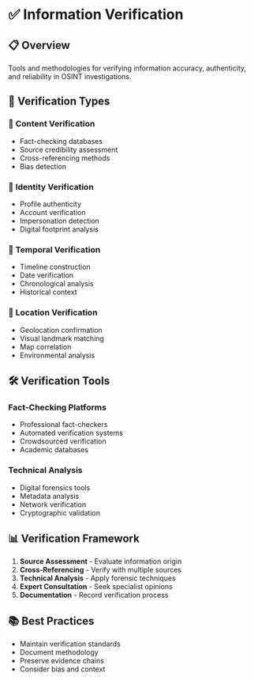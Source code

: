 # ✅ Information Verification

## 📋 Overview

Tools and methodologies for verifying information accuracy, authenticity, and reliability in OSINT investigations.

## 🎯 Verification Types

### 📄 **Content Verification**
- Fact-checking databases
- Source credibility assessment
- Cross-referencing methods
- Bias detection

### 👤 **Identity Verification**
- Profile authenticity
- Account verification
- Impersonation detection
- Digital footprint analysis

### 📅 **Temporal Verification**
- Timeline construction
- Date verification
- Chronological analysis
- Historical context

### 📍 **Location Verification**
- Geolocation confirmation
- Visual landmark matching
- Map correlation
- Environmental analysis

## 🛠️ Verification Tools

### Fact-Checking Platforms
- Professional fact-checkers
- Automated verification systems
- Crowdsourced verification
- Academic databases

### Technical Analysis
- Digital forensics tools
- Metadata analysis
- Network verification
- Cryptographic validation

## 📊 Verification Framework

1. **Source Assessment** - Evaluate information origin
2. **Cross-Referencing** - Verify with multiple sources
3. **Technical Analysis** - Apply forensic techniques
4. **Expert Consultation** - Seek specialist opinions
5. **Documentation** - Record verification process

## 📚 Best Practices

- Maintain verification standards
- Document methodology
- Preserve evidence chains
- Consider bias and context
